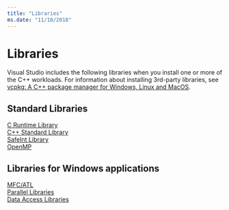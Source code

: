 ```yaml
---
title: "Libraries"
ms.date: "11/18/2018"
---
```

# Libraries

Visual Studio includes the following libraries when you install one or more of the C++ workloads. For information about installing 3rd-party libraries, see [vcpkg: A C++ package manager for Windows, Linux and MacOS](../build/vcpkg.md).

## Standard Libraries

[C Runtime Library](../c-runtime-library/c-run-time-library-reference.md)<br/>
[C++ Standard Library](../standard-library/cpp-standard-library-reference.md)<br/>
[SafeInt Library](../safeint/safeint-library.md)<br/>
[OpenMP](../parallel/openmp/openmp-in-visual-cpp.md)

## Libraries for Windows applications

[MFC/ATL](../mfc/mfc-and-atl.md)<br/>
[Parallel Libraries](../parallel/parallel-programming-in-visual-cpp.md)<br/>
[Data Access Libraries](../data/data-access-in-cpp.md)

